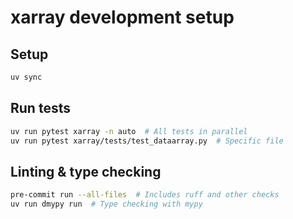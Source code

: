 # xarray development setup

## Setup

```bash
uv sync
```

## Run tests

```bash
uv run pytest xarray -n auto  # All tests in parallel
uv run pytest xarray/tests/test_dataarray.py  # Specific file
```

## Linting & type checking

```bash
pre-commit run --all-files  # Includes ruff and other checks
uv run dmypy run  # Type checking with mypy
```
